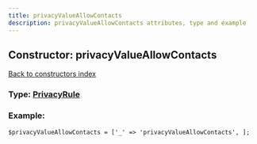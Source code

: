 ```yaml
---
title: privacyValueAllowContacts
description: privacyValueAllowContacts attributes, type and example
---
```

## Constructor: privacyValueAllowContacts  
[Back to constructors index](index.md)






### Type: [PrivacyRule](../types/PrivacyRule.md)


### Example:

```
$privacyValueAllowContacts = ['_' => 'privacyValueAllowContacts', ];
```  

